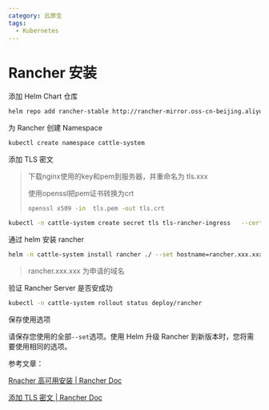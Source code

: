 ```yaml
---
category: 云原生
tags:
  - Kubernetes
---
```


# Rancher 安装

添加 Helm Chart 仓库

```bash
helm repo add rancher-stable http://rancher-mirror.oss-cn-beijing.aliyuncs.com/server-charts/stable
```

为 Rancher 创建 Namespace

```bash
kubectl create namespace cattle-system
```

添加 TLS 密文

> 下载nginx使用的key和pem到服务器，并重命名为 tls.xxx
>
> 使用openssl把pem证书转换为crt
>
> ```bash
> openssl x509 -in  tls.pem -out tls.crt
> ```

```bash
kubectl -n cattle-system create secret tls tls-rancher-ingress   --cert=tls.crt   --key=tls.key
```

通过 helm 安装 rancher

```bash
helm -n cattle-system install rancher ./ --set hostname=rancher.xxx.xxx --set replicas=3 --set ingress.tls.source=secret
```

> rancher.xxx.xxx 为申请的域名

验证 Rancher Server 是否安成功

```bash
kubectl -n cattle-system rollout status deploy/rancher
```

保存使用选项

请保存您使用的全部`--set`选项。使用 Helm 升级 Rancher 到新版本时，您将需要使用相同的选项。

参考文章：

[Rnacher 高可用安装 | Rancher Doc](http://docs.rancher.cn/docs/rancher2/installation/install-rancher-on-k8s/_index)

[添加 TLS 密文 | Rancher Doc ](http://docs.rancher.cn/docs/rancher2.5/installation/resources/tls-secrets/_index/)

